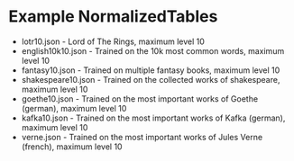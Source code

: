 # Example NormalizedTables
- lotr10.json - Lord of The Rings, maximum level 10
- english10k10.json - Trained on the 10k most common words, maximum level 10
- fantasy10.json - Trained on multiple fantasy books, maximum level 10
- shakespeare10.json - Trained on the collected works of shakespeare, maximum level 10
- goethe10.json - Trained on the most important works of Goethe (german), maximum level 10
- kafka10.json - Trained on the most important works of Kafka (german), maximum level 10
- verne.json - Trained on the most important works of Jules Verne (french), maximum level 10
